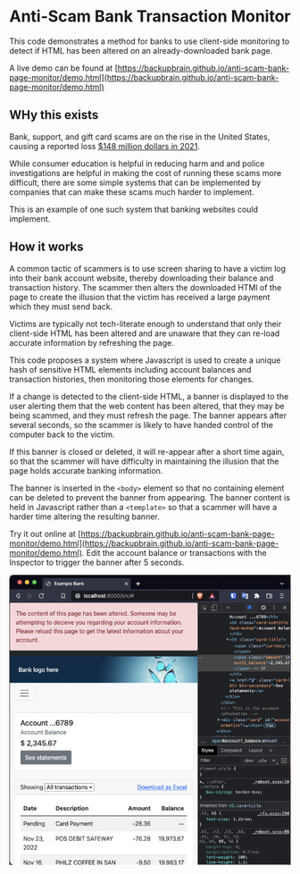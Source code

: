 # Anti-Scam Bank Transaction Monitor

This code demonstrates a method for banks to use client-side monitoring to detect if HTML has been altered on an already-downloaded bank page.

A live demo can be found at [https://backupbrain.github.io/anti-scam-bank-page-monitor/demo.html](https://backupbrain.github.io/anti-scam-bank-page-monitor/demo.html)

## WHy this exists

Bank, support, and gift card scams are on the rise in the United States, causing a reported loss [$148 million dollars in 2021](https://www.ftc.gov/news-events/data-visualizations/data-spotlight/2021/12/scammers-prefer-gift-cards-not-just-any-card-will-do).

While consumer education is helpful in reducing harm and and police investigations are helpful in making the cost of running these scams more difficult, there are some simple systems that can be implemented by companies that can make these scams much harder to implement. 

This is an example of one such system that banking websites could implement.

## How it works

A common tactic of scammers is to use screen sharing to have a victim log into their bank account website, thereby downloading their balance and transaction history. The scammer then alters the downloaded HTMl of the page to create the illusion that the victim has received a large payment which they must send back.

Victims are typically not tech-literate enough to understand that only their client-side HTML has been altered and are unaware that they can re-load accurate information by refreshing the page.

This code proposes a system where Javascript is used to create a unique hash of sensitive HTML elements including account balances and transaction histories, then monitoring those elements for changes.

If a change is detected to the client-side HTML, a banner is displayed to the user alerting them that the web content has been altered, that they may be being scammed, and they must refresh the page. The banner appears after several seconds, so the scammer is likely to have handed control of the computer back to the victim.

If this banner is closed or deleted, it will re-appear after a short time again, so that the scammer will have difficulty in maintaining the illusion that the page holds accurate banking information.

The banner is inserted in the `<body>` element so that no containing element can be deleted to prevent the banner from appearing. The banner content is held in Javascript rather than a `<template>` so that a scammer will have a harder time altering the resulting banner.

Try it out online at [https://backupbrain.github.io/anti-scam-bank-page-monitor/demo.html](https://backupbrain.github.io/anti-scam-bank-page-monitor/demo.html). Edit the account balance or transactions with the Inspector to trigger the banner after 5 seconds.


![Screenshot](https://github.com/backupbrain/anti-scam-bank-page-monitor/blob/main/screenshot.png?raw=true)
